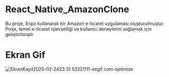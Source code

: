 #  React_Native_AmazonClone

Bu proje, Expo kullanarak bir Amazon  e-ticaret uygulaması oluşturulmuştur. 
Proje, temel e-ticaret işlevselliği ve kullanıcı deneyimini sağlamak için geliştirilmiştir




# Ekran Gif



![EkranKayd2025-02-2423 31 53221111-ezgif com-optimize](https://github.com/user-attachments/assets/f5e71263-a7b0-4dc9-8338-552c9a2329b4)




